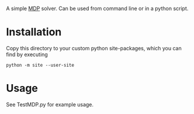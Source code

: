 A simple [MDP](https://en.wikipedia.org/wiki/Markov_decision_process) solver. Can be used from command line or in a python script.

# Installation
Copy this directory to your custom python site-packages, which you can find by executing
```
python -m site --user-site
```

# Usage
See TestMDP.py for example usage.
